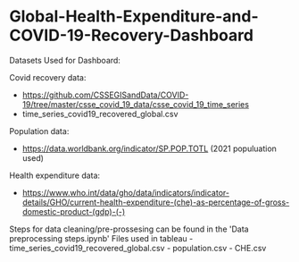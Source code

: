 # Global-Health-Expenditure-and-COVID-19-Recovery-Dashboard

Datasets Used for Dashboard:

Covid recovery data:
  - https://github.com/CSSEGISandData/COVID-19/tree/master/csse_covid_19_data/csse_covid_19_time_series 
  - time_series_covid19_recovered_global.csv

Population data:
  - https://data.worldbank.org/indicator/SP.POP.TOTL (2021 populuation used)

Health expenditure data:
  - https://www.who.int/data/gho/data/indicators/indicator-details/GHO/current-health-expenditure-(che)-as-percentage-of-gross-domestic-product-(gdp)-(-)


Steps for data cleaning/pre-prossesing can be found in the 'Data preprocessing steps.ipynb'
  Files used in tableau
    - time_series_covid19_recovered_global.csv
    - population.csv
    - CHE.csv
